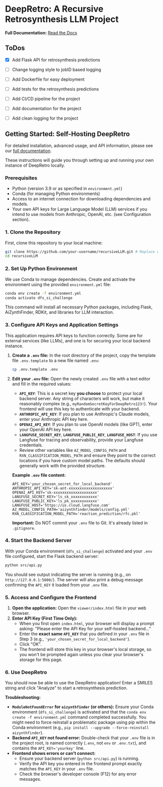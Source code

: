 # DeepRetro: A Recursive Retrosynthesis LLM Project

<!-- TODO: Add a concise 1-2 paragraph summary of the project, its goals, and key features. -->

**Full Documentation:** [Read the Docs](YOUR_READTHEDOCS_LINK_HERE) <!-- Replace with actual link once available -->

<!-- Badges will go here: PyPI, Build Status, Docs Status, License -->

## ToDos
- [x] Add Flask API for retrosynthesis predictions
- [ ] Change logging style to jobID based logging
- [ ] Add Dockerfile for easy deployment
- [ ] Add tests for the retrosynthesis predictions
- [ ] Add CI/CD pipeline for the project
- [ ] Add documentation for the project
- [ ] Add clean logging for the project


## Getting Started: Self-Hosting DeepRetro

For detailed installation, advanced usage, and API information, please see our [full documentation](YOUR_READTHEDOCS_LINK_HERE).

These instructions will guide you through setting up and running your own instance of DeepRetro locally.

### Prerequisites

*   Python (version 3.9 or as specified in `environment.yml`)
*   Conda (for managing Python environments)
*   Access to an internet connection for downloading dependencies and models.
*   Your own API keys for Large Language Model (LLM) services if you intend to use models from Anthropic, OpenAI, etc. (see Configuration section).

### 1. Clone the Repository

First, clone this repository to your local machine:

```bash
git clone https://github.com/your-username/recursiveLLM.git # Replace with your repo URL
cd recursiveLLM
```

### 2. Set Up Python Environment

We use Conda to manage dependencies. Create and activate the environment using the provided `environment.yml` file:

```bash
conda env create -f environment.yml
conda activate dfs_si_challenge
```
This command will install all necessary Python packages, including Flask, AiZynthFinder, RDKit, and libraries for LLM interaction.

### 3. Configure API Keys and Application Settings

This application requires API keys to function correctly. Some are for external services (like LLMs), and one is for securing your local backend instance.

1.  **Create a `.env` file:**
    In the root directory of the project, copy the template file `.env.template` to a new file named `.env`:
    ```bash
    cp .env.template .env
    ```

2.  **Edit your `.env` file:**
    Open the newly created `.env` file with a text editor and fill in the required values:

    *   **`API_KEY`**: This is a secret key **you choose** to protect your local backend server. Any string of characters will work, but make it reasonably complex (e.g., `myRandomSecretKeyForDeepRetro123!`). Your frontend will use this key to authenticate with your backend.
    *   **`ANTHROPIC_API_KEY`**: If you plan to use Anthropic's Claude models, enter your Anthropic API key here.
    *   **`OPENAI_API_KEY`**: If you plan to use OpenAI models (like GPT), enter your OpenAI API key here.
    *   **`LANGFUSE_SECRET_KEY`**, **`LANGFUSE_PUBLIC_KEY`**, **`LANGFUSE_HOST`**: If you use Langfuse for tracing and observability, provide your Langfuse credentials.
    *   Review other variables like `AZ_MODEL_CONFIG_PATH` and `RXN_CLASSIFICATION_MODEL_PATH` and ensure they point to the correct locations if you have custom model paths. The defaults should generally work with the provided structure.

    **Example `.env` file content:**
    ```env
    API_KEY='your_chosen_secret_for_local_backend'
    ANTHROPIC_API_KEY='sk-ant-xxxxxxxxxxxxxxxxxxxx'
    OPENAI_API_KEY='sk-xxxxxxxxxxxxxxxxxxxx'
    LANGFUSE_SECRET_KEY='ls_sk_xxxxxxxxxxxx'
    LANGFUSE_PUBLIC_KEY='ls_pk_xxxxxxxxxxxx'
    LANGFUSE_HOST='https://us.cloud.langfuse.com'
    AZ_MODEL_CONFIG_PATH='aizynthfinder/models/config.yml'
    RXN_CLASSIFICATION_MODEL_PATH='reaction_prediction/rfc.pkl'
    ```
    **Important:** Do NOT commit your `.env` file to Git. It's already listed in `.gitignore`.

### 4. Start the Backend Server

With your Conda environment (`dfs_si_challenge`) activated and your `.env` file configured, start the Flask backend server:

```bash
python src/api.py
```
You should see output indicating the server is running (e.g., on `http://127.0.0.1:5000/`). The server will also print a debug message confirming the `API_KEY` it loaded from your `.env` file.

### 5. Access and Configure the Frontend

1.  **Open the application:** Open the `viewer/index.html` file in your web browser.
2.  **Enter API Key (First Time Only):**
    *   When you first open `index.html`, your browser will display a prompt asking: "Please enter the API Key for your self-hosted backend..."
    *   Enter the **exact same `API_KEY`** that you defined in your `.env` file in Step 3 (e.g., `'your_chosen_secret_for_local_backend'`).
    *   Click "OK".
    *   The frontend will store this key in your browser's local storage, so you won't be prompted again unless you clear your browser's storage for this page.

### 6. Use DeepRetro

You should now be able to use the DeepRetro application! Enter a SMILES string and click "Analyze" to start a retrosynthesis prediction.

**Troubleshooting:**
*   **`ModuleNotFoundError` for `aizynthfinder` (or others):** Ensure your Conda environment (`dfs_si_challenge`) is activated and that the `conda env create -f environment.yml` command completed successfully. You might need to force reinstall a problematic package using pip within the Conda environment (e.g., `pip install --upgrade --force-reinstall aizynthfinder`).
*   **Backend `API_KEY` not found error:** Double-check that your `.env` file is in the project root, is named correctly (`.env`, not `env` or `.env.txt`), and contains the `API_KEY='yourkey'` line.
*   **Frontend shows errors or can't connect:**
    *   Ensure your backend server (`python src/api.py`) is running.
    *   Verify the API key you entered in the frontend prompt exactly matches the `API_KEY` in your `.env` file.
    *   Check the browser's developer console (F12) for any error messages.